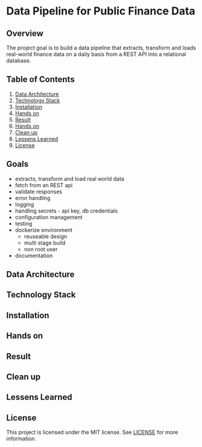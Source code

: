# Data Pipeline for Public Finance Data

## Overview
The project goal is to build a data pipeline that extracts, transform and loads real-world finance data on a daily basis from a REST API into a relational database.

## Table of Contents
1. [Data Architecture](#data-architecture)
1. [Technology Stack](#technology-stack)
1. [Installation](#installation)
1. [Hands on](#hands-on)
1. [Result](#result)
1. [Hands on](#hands-on)
1. [Clean up](#clean-up)
1. [Lessens Learned](#lessens-learned)
1. [License](#license)

## Goals
- extracts, transform and load real world data
- fetch from an REST api
- validate responses
- error handling
- logging
- handling secrets - api key, db credentials
- configuration management
- testing
- dockerize environment
    - reuseable design
    - multi stage build
    - non root user
- documentation

## Data Architecture

## Technology Stack

## Installation

## Hands on

## Result

## Clean up

## Lessens Learned

## License
This project is licensed under the MIT license.
See [LICENSE](LICENSE) for more information.
